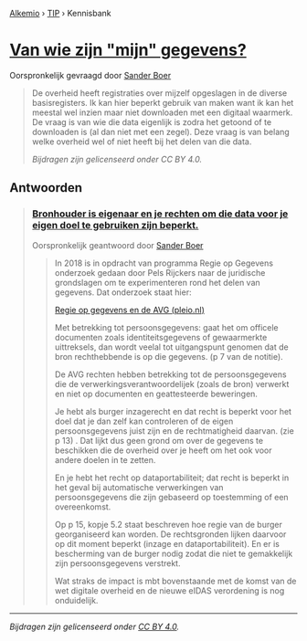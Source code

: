 [Alkemio](https://welcome.alkem.io/) › [TIP](https://alkem.io/tip/dashboard) › Kennisbank
# [Van wie zijn "mijn" gegevens?](https://alkem.io/tip/collaboration/vanwiezijnmijn-8751)
Oorspronkelijk gevraagd door [Sander Boer](https://alkem.io/user/sander-boer-499)
>De overheid heeft registraties over mijzelf opgeslagen in de diverse basisregisters. Ik kan hier beperkt gebruik van maken want ik kan het meestal wel inzien maar niet downloaden met een digitaal waarmerk. De vraag is van wie die data eigenlijk is zodra het getoond of te downloaden is (al dan niet met een zegel). Deze vraag is van belang welke overheid wel of niet heeft bij het delen van die data.
>
>*Bijdragen zijn gelicenseerd onder CC BY 4.0.*
## Antwoorden
>### [Bronhouder is eigenaar en je rechten om die data voor je eigen doel te gebruiken zijn beperkt.](https://alkem.io/tip/collaboration/vanwiezijnmijn-8751/posts/bronhouderiseigena-9774)
>Oorspronkelijk geantwoord door [Sander Boer](https://alkem.io/tip/collaboration/vanwiezijnmijn-8751/posts/bronhouderiseigena-9774)
>>In 2018 is in opdracht van programma Regie op Gegevens onderzoek gedaan door Pels Rijckers naar de juridische grondslagen om te experimenteren rond het delen van gegevens.  Dat onderzoek staat hier:
>>
>>[Regie op gegevens en de AVG (pleio.nl)](https://rog.pleio.nl/file/download/4a47f535-5015-478b-b6ff-d425e5b8f6b8/1554209072regie%20op%20gegevens%20en%20de%20avg_web.pdf)
>>
>>Met betrekking tot persoonsgegevens: gaat het om officele documenten zoals identiteitsgegevens of gewaarmerkte uittreksels, dan wordt veelal tot uitgangspunt genomen dat de bron rechthebbende is op die gegevens. (p 7 van de notitie).
>>
>>De AVG rechten hebben betrekking tot de persoonsgegevens die de verwerkingsverantwoordelijek (zoals de bron) verwerkt en niet op documenten en geattesteerde beweringen.
>>
>>Je hebt als burger inzagerecht en dat recht is beperkt voor het doel dat je dan zelf kan controleren of de eigen persoonsgegevens juist zijn en de rechtmatigheid daarvan.  (zie p 13) . Dat lijkt  dus geen grond om over de gegevens te beschikken die de overheid over je heeft om het ook voor andere doelen in te zetten.
>>
>>En je hebt het recht op dataportabiliteit; dat recht is beperkt in het geval bij automatische verwerkingen van persoonsgegevens die zijn gebaseerd op toestemming of een overeenkomst.
>>
>>Op p 15, kopje 5.2 staat beschreven hoe regie van de burger georganiseerd kan worden.   De rechtsgronden lijken daarvoor op dit moment beperkt (inzage en dataportabiliteit).  En er is bescherming van de burger nodig zodat die niet te gemakkelijk zijn persoonsgegevens verstrekt.
>>
>>Wat straks de impact is mbt bovenstaande met de komst van de wet digitale overheid en de nieuwe eIDAS verordening is nog onduidelijk.
* * *
_Bijdragen zijn gelicenseerd onder [CC BY 4.0](https://creativecommons.org/licenses/by/4.0/deed.nl)._
